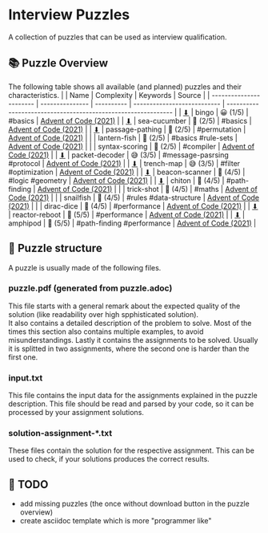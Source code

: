 # Interview Puzzles
A collection of puzzles that can be used as interview qualification.

## 📚 Puzzle Overview
The following table shows all available (and planned) puzzles and their characteristics.
|                         | Name            | Complexity | Keywords                    | Source                                                        |
| ----------------------- | --------------- | ---------- | --------------------------- | ------------------------------------------------------------- |
| [⬇][dl-bingo]           | bingo           | 😀 (1/5)    | #basics                     | [Advent of Code (2021)](https://adventofcode.com/2021/day/4)  |
| [⬇][dl-sea-cucumber]    | sea-cucumber    | 🤔 (2/5)    | #basics                     | [Advent of Code (2021)](https://adventofcode.com/2021/day/25) |
| [⬇][dl-passage-pathing] | passage-pathing | 🤔 (2/5)    | #permutation                | [Advent of Code (2021)](https://adventofcode.com/2021/day/12) |
|                         | lantern-fish    | 🤔 (2/5)    | #basics #rule-sets          | [Advent of Code (2021)](https://adventofcode.com/2021/day/6)  |
|                         | syntax-scoring  | 🤔 (2/5)    | #compiler                   | [Advent of Code (2021)](https://adventofcode.com/2021/day/10) |
| [⬇][dl-packet-decoder]  | packet-decoder  | 😅 (3/5)    | #message-pasrsing #protocol | [Advent of Code (2021)](https://adventofcode.com/2021/day/16) |
| [⬇][dl-trench-map]      | trench-map      | 😅 (3/5)    | #filter #optimization       | [Advent of Code (2021)](https://adventofcode.com/2021/day/20) |
| [⬇][dl-beacon-scanner]  | beacon-scanner  | 🤪 (4/5)    | #logic #geometry            | [Advent of Code (2021)](https://adventofcode.com/2021/day/19) |
| [⬇][dl-chiton]          | chiton          | 🤪 (4/5)    | #path-finding               | [Advent of Code (2021)](https://adventofcode.com/2021/day/15) |
|                         | trick-shot      | 🤪 (4/5)    | #maths                      | [Advent of Code (2021)](https://adventofcode.com/2021/day/17) |
|                         | snailfish       | 🤪 (4/5)    | #rules #data-structure      | [Advent of Code (2021)](https://adventofcode.com/2021/day/18) |
|                         | dirac-dice      | 🤪 (4/5)    | #performance                | [Advent of Code (2021)](https://adventofcode.com/2021/day/21) |
| [⬇][dl-reactor-reboot]  | reactor-reboot  | 🤯 (5/5)    | #performance                | [Advent of Code (2021)](https://adventofcode.com/2021/day/22) |
| [⬇][dl-amphipod]        | amphipod        | 🤯 (5/5)    | #path-finding #performance  | [Advent of Code (2021)](https://adventofcode.com/2021/day/23) |

## 🧩 Puzzle structure
A puzzle is usually made of the following files.

### puzzle.pdf (generated from puzzle.adoc)
This file starts with a general remark about the expected quality of the solution (like readability over high spphisticated solution).  
It also contains a detailed description of the problem to solve. Most of the times this section also contains multiple examples, to avoid misunderstandings.
Lastly it contains the assignments to be solved. Usually it is splitted in two assignments, where the second one is harder than the first one.

### input.txt
This file contains the input data for the assignments explained in the puzzle description. This file should be read and parsed by your code, so it can be processed by your assignment solutions.

### solution-assignment-*.txt
These files contain the solution for the respective assignment. This can be used to check, if your solutions produces the correct results.

## 🚧 TODO
- add missing puzzles (the once without download button in the puzzle overview)
- create asciidoc template which is more "programmer like"


[dl-amphipod]: https://github.com/ISchwarz23/interview-puzzles/releases/download/latest/amphipod
[dl-beacon-scanner]: https://github.com/ISchwarz23/interview-puzzles/releases/download/latest/beacon-scanner
[dl-bingo]: https://github.com/ISchwarz23/interview-puzzles/releases/download/latest/bingo
[dl-chiton]: https://github.com/ISchwarz23/interview-puzzles/releases/download/latest/chiton
[dl-packet-decoder]: https://github.com/ISchwarz23/interview-puzzles/releases/download/latest/packet-decoder
[dl-passage-pathing]: https://github.com/ISchwarz23/interview-puzzles/releases/download/latest/passage-pathing
[dl-reactor-reboot]: https://github.com/ISchwarz23/interview-puzzles/releases/download/latest/reactor-reboot
[dl-sea-cucumber]: https://github.com/ISchwarz23/interview-puzzles/releases/download/latest/sea-cucumer
[dl-trench-map]: https://github.com/ISchwarz23/interview-puzzles/releases/download/latest/trench-map